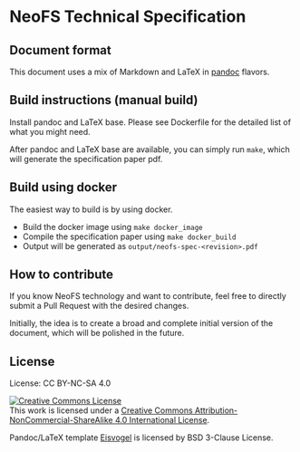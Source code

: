 # NeoFS Technical Specification

## Document format

This document uses a mix of Markdown and LaTeX in [pandoc](https://pandoc.org/) flavors.

## Build instructions (manual build)

Install pandoc and LaTeX base. Please see Dockerfile for the detailed list of
what you might need.

After pandoc and LaTeX base are available, you can simply run `make`, which will
generate the specification paper pdf.

## Build using docker
The easiest way to build is by using docker.

* Build the docker image using `make docker_image`
* Compile the specification paper using `make docker_build`
* Output will be generated as `output/neofs-spec-<revision>.pdf`

## How to contribute
If you know NeoFS technology and want to contribute, feel free to directly
submit a Pull Request with the desired changes.

Initially, the idea is to create a broad and complete initial version of the
document, which will be polished in the future.

## License

License: CC BY-NC-SA 4.0

<a rel="license" href="http://creativecommons.org/licenses/by-nc-sa/4.0/"><img
alt="Creative Commons License" style="border-width:0"
src="https://i.creativecommons.org/l/by-nc-sa/4.0/88x31.png" /></a><br />This
work is licensed under a <a rel="license"
href="http://creativecommons.org/licenses/by-nc-sa/4.0/">Creative Commons
Attribution-NonCommercial-ShareAlike 4.0 International License</a>.

Pandoc/LaTeX template
[Eisvogel](https://github.com/Wandmalfarbe/pandoc-latex-template/) is licensed
by BSD 3-Clause License.
